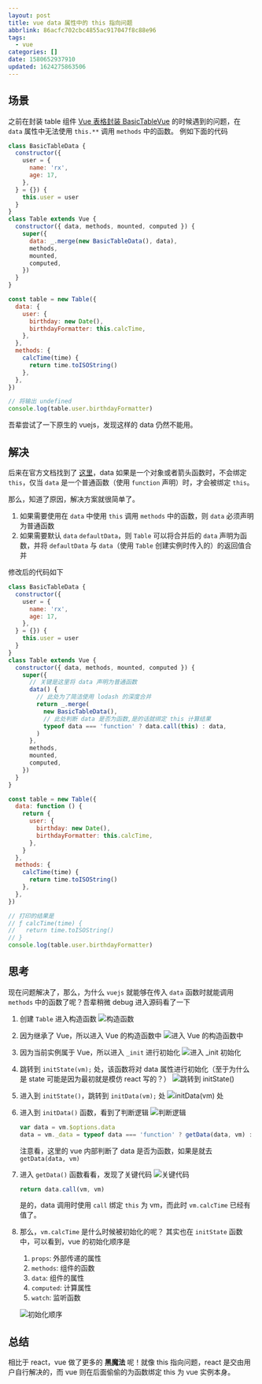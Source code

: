 ```yaml
---
layout: post
title: vue data 属性中的 this 指向问题
abbrlink: 86acfc702cbc4855ac917047f8c88e96
tags:
  - vue
categories: []
date: 1580652937910
updated: 1624275863506
---
```


## 场景

之前在封装 table 组件 [Vue 表格封装 BasicTableVue](/p/90548a371a16435799bcbfae3e4dbfb6) 的时候遇到的问题，在 `data` 属性中无法使用 `this.**` 调用 `methods` 中的函数。
例如下面的代码

```js
class BasicTableData {
  constructor({
    user = {
      name: 'rx',
      age: 17,
    },
  } = {}) {
    this.user = user
  }
}
class Table extends Vue {
  constructor({ data, methods, mounted, computed }) {
    super({
      data: _.merge(new BasicTableData(), data),
      methods,
      mounted,
      computed,
    })
  }
}

const table = new Table({
  data: {
    user: {
      birthday: new Date(),
      birthdayFormatter: this.calcTime,
    },
  },
  methods: {
    calcTime(time) {
      return time.toISOString()
    },
  },
})

// 将输出 undefined
console.log(table.user.birthdayFormatter)
```

吾辈尝试了一下原生的 vuejs，发现这样的 data 仍然不能用。

## 解决

后来在官方文档找到了 [这里](https://cn.vuejs.org/v2/api/#data)，data 如果是一个对象或者箭头函数时，不会绑定 `this`，仅当 `data` 是一个普通函数（使用 `function` 声明）时，才会被绑定 `this`。

那么，知道了原因，解决方案就很简单了。

1. 如果需要使用在 `data` 中使用 `this` 调用 `methods` 中的函数，则 `data` 必须声明为普通函数
2. 如果需要默认 `data` `defaultData`，则 `Table` 可以将合并后的 `data` 声明为函数，并将 `defaultData` 与 `data`（使用 `Table` 创建实例时传入的）的返回值合并

修改后的代码如下

```js
class BasicTableData {
  constructor({
    user = {
      name: 'rx',
      age: 17,
    },
  } = {}) {
    this.user = user
  }
}
class Table extends Vue {
  constructor({ data, methods, mounted, computed }) {
    super({
      // 关键是这里将 data 声明为普通函数
      data() {
        // 此处为了简洁使用 lodash 的深度合并
        return _.merge(
          new BasicTableData(),
          // 此处判断 data 是否为函数,是的话就绑定 this 计算结果
          typeof data === 'function' ? data.call(this) : data,
        )
      },
      methods,
      mounted,
      computed,
    })
  }
}

const table = new Table({
  data: function () {
    return {
      user: {
        birthday: new Date(),
        birthdayFormatter: this.calcTime,
      },
    }
  },
  methods: {
    calcTime(time) {
      return time.toISOString()
    },
  },
})

// 打印的结果是
// ƒ calcTime(time) {
//   return time.toISOString()
// }
console.log(table.user.birthdayFormatter)
```

## 思考

现在问题解决了，那么，为什么 `vuejs` 就能够在传入 `data` 函数时就能调用 `methods` 中的函数了呢？吾辈稍微 debug 进入源码看了一下

1. 创建 `Table` 进入构造函数
   ![构造函数](https://cdn.jsdelivr.net/gh/rxliuli/img-bed/20190327085616.png)

2. 因为继承了 Vue，所以进入 Vue 的构造函数中
   ![进入 Vue 的构造函数中](https://cdn.jsdelivr.net/gh/rxliuli/img-bed/20190327085734.png)

3. 因为当前实例属于 Vue，所以进入 `_init` 进行初始化
   ![进入 \_init 初始化](https://cdn.jsdelivr.net/gh/rxliuli/img-bed/20190327085948.png)

4. 跳转到 `initState(vm);` 处，该函数将对 data 属性进行初始化（至于为什么是 state 可能是因为最初就是模仿 react 写的？）
   ![跳转到 initState()](https://cdn.jsdelivr.net/gh/rxliuli/img-bed/20190327090323.png)

5. 进入到 `initState()`，跳转到 `initData(vm);` 处
   ![initData(vm) 处](https://cdn.jsdelivr.net/gh/rxliuli/img-bed/20190327090559.png)

6. 进入到 `initData()` 函数，看到了判断逻辑
   ![判断逻辑](https://cdn.jsdelivr.net/gh/rxliuli/img-bed/20190327090946.png)

   ```js
   var data = vm.$options.data
   data = vm._data = typeof data === 'function' ? getData(data, vm) : data || {}
   ```

   注意看，这里的 vue 内部判断了 data 是否为函数，如果是就去 `getData(data, vm)`

7. 进入 `getData()` 函数看看，发现了关键代码
   ![关键代码](https://cdn.jsdelivr.net/gh/rxliuli/img-bed/20190327091155.png)

   ```js
   return data.call(vm, vm)
   ```

   是的，data 调用时使用 `call` 绑定 `this` 为 vm，而此时 `vm.calcTime` 已经有值了。

8. 那么，`vm.calcTime` 是什么时候被初始化的呢？
   其实也在 `initState` 函数中，可以看到，vue 的初始化顺序是

   1. `props`: 外部传递的属性
   2. `methods`: 组件的函数
   3. `data`: 组件的属性
   4. `computed`: 计算属性
   5. `watch`: 监听函数

   ![初始化顺序](https://cdn.jsdelivr.net/gh/rxliuli/img-bed/20190327091843.png)

## 总结

相比于 react，vue 做了更多的 **黑魔法** 呢！就像 this 指向问题，react 是交由用户自行解决的，而 vue 则在后面偷偷的为函数绑定 this 为 vue 实例本身。
